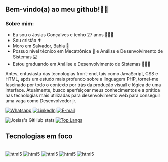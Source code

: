 ## Bem-vindo(a) ao meu github!👋🏽

### Sobre mim:

* Eu sou o Josias Gonçalves e tenho 27 anos 🙋🏾‍♂️
* Sou cristão ✝️
* Moro em Salvador, Bahia 📍
* Possuo nível técnico em Mecatrônica 🤖 e Análise e Desenvolvimento de Sistemas 💻
* Estou graduando em Análise e Desenvolvimento de Sistemas 👨🏾‍💻

Antes, entusiasta das tecnologias front-end, tais como JavaScript, CSS e HTML, após um estudo mais profundo sobre a linguagem PHP, tornei-me fascinado por todo o contexto por trás da produção visual e lógica de uma interface. Atualmente, busco aperfeiçoar meus conhecimentos e a prática nas tecnologias mais utilizadas para desenvolvimento web para conseguir uma vaga como Desenvolvedor jr.


[![Whatsapp](https://img.shields.io/badge/WhatsApp-25D366?style=for-the-badge&logo=whatsapp&logoColor=white)](https://wa.me/+5571992753964)
[![LinkedIn](https://img.shields.io/badge/LinkedIn-0077B5?style=for-the-badge&logo=linkedin&logoColor=white)](https://www.linkedin.com/in/josias-gon%C3%A7alves-643839224/)
[![E-mail](https://img.shields.io/badge/Gmail-D14836?style=for-the-badge&logo=gmail&logoColor=white)](mailto:josiasgoncalvesds@gmail.com)


![Josias's GitHub stats](https://github-readme-stats.vercel.app/api?username=josiasgdev&show_icons=true&theme=dracula)
[![Top Langs](https://github-readme-stats.vercel.app/api/top-langs/?username=josiasgdev&layout=donut&theme=dracula)](https://github.com/anuraghazra/github-readme-stats)

## Tecnologias em foco

<div style="display: inline_block"><br/>
  <img align="center" alt="html5" src="https://img.shields.io/badge/HTML5-E34F26?style=for-the-badge&logo=html5&logoColor=white"/>
  <img align="center" alt="html5" src="https://img.shields.io/badge/CSS3-1572B6?style=for-the-badge&logo=css3&logoColor=white"/>
  <img align="center" alt="html5" src="https://img.shields.io/badge/JavaScript-F7DF1E?style=for-the-badge&logo=javascript&logoColor=black"/>
  <img align="center" alt="html5" src="https://img.shields.io/badge/TypeScript-007ACC?style=for-the-badge&logo=typescript&logoColor=white"/>
  <img align="center" alt="html5" src="https://img.shields.io/badge/PHP-777BB4?style=for-the-badge&logo=php&logoColor=white"/>
</div>
